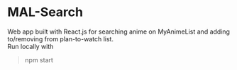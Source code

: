 # MAL-Search
Web app built with React.js for searching anime on MyAnimeList and adding to/removing from plan-to-watch list. <br>
Run locally with
>npm start
